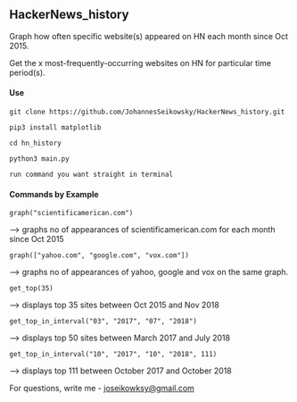 ## HackerNews_history

Graph how often specific website(s) appeared on HN each month since Oct 2015.

Get the x most-frequently-occurring websites on HN for particular time period(s).


#### Use
`git clone https://github.com/JohannesSeikowsky/HackerNews_history.git`

`pip3 install matplotlib`

`cd hn_history`

`python3 main.py`

`run command you want straight in terminal`


#### Commands by Example

`graph("scientificamerican.com")`

--> graphs no of appearances of scientificamerican.com for each month since Oct 2015

`graph(["yahoo.com", "google.com", "vox.com"])`

--> graphs no of appearances of yahoo, google and vox on the same graph.

`get_top(35)`

--> displays top 35 sites between Oct 2015 and Nov 2018

`get_top_in_interval("03", "2017", "07", "2018")`

--> displays top 50 sites between March 2017 and July 2018

`get_top_in_interval("10", "2017", "10", "2018", 111)`

--> displays top 111 between October 2017 and October 2018



For questions, write me - joseikowksy@gmail.com